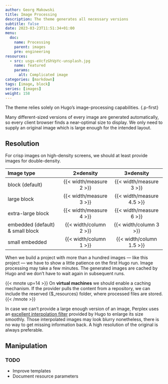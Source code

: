 ```yaml
---
author: Georg Makowski
title: Image Processing
description: The theme generates all necessary versions 
subtitle: false
date: 2023-03-23T11:51:34+01:00 
menu:
  doc:
    name: Processing
    parent: images
    pre: engineering
resources:
  - src: usgs-eVcfzGhVpYc-unsplash.jpg
    name: featured
    params:
      alt: Complicated image
categories: [markdown]
tags: [image, block]
series: [images]
weight: 158
---
```


The theme relies solely on Hugo’s image-processing capabilities.
{.p-first}
<!--more-->

Many different-sized versions of every image are generated automatically, so every client browser finds a near-optimal size to display. We only need to supply an original image which is large enough for the intended layout.

## Resolution

For crisp images on high-density screens, we should at least provide images for double-density.

| Image type | 2&times;density | 3&times;density |
|:-----------|:-------:|:-----:|
| block (default) | {{< width/measure 2 >}} | {{< width/measure 3 >}} |
| large block | {{< width/measure 3 >}} | {{< width/measure 4.5 >}} |
| extra-large block | {{< width/measure 4 >}} | {{< width/measure 6 >}} |
| embedded (default) \& small block | {{< width/column 2 >}} | {{< width/column 3 >}} |
| small embedded | {{< width/column 1 >}} | {{< width/column 1.5 >}} |

When we build a project with more than a hundred images — like this project — we have to show a little patience on the first Hugo run. Image processing may take a few minutes. The generated images are cached by Hugo and we don’t have to wait again in subsequent runs.

{{< mnote up=14 >}}
On **virtual machines** we should enable a caching mechanism. If the provider pulls the content from a repository, we can include the reserved {$_resources} folder, where processed files are stored.
{{< /mnote >}}

In case we can’t provide a large enough version of an image, Perplex uses an [excellent interpolation filter][filter] provided by Hugo to enlarge its size smoothly. Those interpolated images may look blurry nonetheless, there is no way to get missing information back. A high resolution of the original is always preferable.

## Manipulation

### TODO

- Improve templates
- Document resource parameters


[filter]: https://gohugo.io/content-management/image-processing/#resampling-filter
